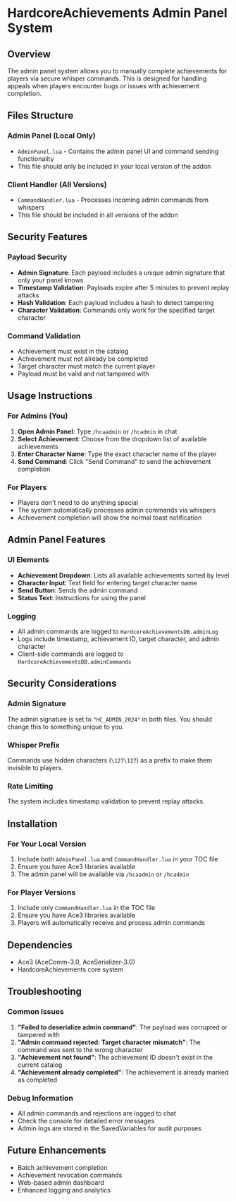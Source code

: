 # HardcoreAchievements Admin Panel System

## Overview
The admin panel system allows you to manually complete achievements for players via secure whisper commands. This is designed for handling appeals when players encounter bugs or issues with achievement completion.

## Files Structure

### Admin Panel (Local Only)
- `AdminPanel.lua` - Contains the admin panel UI and command sending functionality
- This file should only be included in your local version of the addon

### Client Handler (All Versions)
- `CommandHandler.lua` - Processes incoming admin commands from whispers
- This file should be included in all versions of the addon

## Security Features

### Payload Security
- **Admin Signature**: Each payload includes a unique admin signature that only your panel knows
- **Timestamp Validation**: Payloads expire after 5 minutes to prevent replay attacks
- **Hash Validation**: Each payload includes a hash to detect tampering
- **Character Validation**: Commands only work for the specified target character

### Command Validation
- Achievement must exist in the catalog
- Achievement must not already be completed
- Target character must match the current player
- Payload must be valid and not tampered with

## Usage Instructions

### For Admins (You)
1. **Open Admin Panel**: Type `/hcaadmin` or `/hcadmin` in chat
2. **Select Achievement**: Choose from the dropdown list of available achievements
3. **Enter Character Name**: Type the exact character name of the player
4. **Send Command**: Click "Send Command" to send the achievement completion

### For Players
- Players don't need to do anything special
- The system automatically processes admin commands via whispers
- Achievement completion will show the normal toast notification

## Admin Panel Features

### UI Elements
- **Achievement Dropdown**: Lists all available achievements sorted by level
- **Character Input**: Text field for entering target character name
- **Send Button**: Sends the admin command
- **Status Text**: Instructions for using the panel

### Logging
- All admin commands are logged to `HardcoreAchievementsDB.adminLog`
- Logs include timestamp, achievement ID, target character, and admin character
- Client-side commands are logged to `HardcoreAchievementsDB.adminCommands`

## Security Considerations

### Admin Signature
The admin signature is set to `"HC_ADMIN_2024"` in both files. You should change this to something unique to you.

### Whisper Prefix
Commands use hidden characters (`\127\127`) as a prefix to make them invisible to players.

### Rate Limiting
The system includes timestamp validation to prevent replay attacks.

## Installation

### For Your Local Version
1. Include both `AdminPanel.lua` and `CommandHandler.lua` in your TOC file
2. Ensure you have Ace3 libraries available
3. The admin panel will be available via `/hcaadmin` or `/hcadmin`

### For Player Versions
1. Include only `CommandHandler.lua` in the TOC file
2. Ensure you have Ace3 libraries available
3. Players will automatically receive and process admin commands

## Dependencies
- Ace3 (AceComm-3.0, AceSerializer-3.0)
- HardcoreAchievements core system

## Troubleshooting

### Common Issues
1. **"Failed to deserialize admin command"**: The payload was corrupted or tampered with
2. **"Admin command rejected: Target character mismatch"**: The command was sent to the wrong character
3. **"Achievement not found"**: The achievement ID doesn't exist in the current catalog
4. **"Achievement already completed"**: The achievement is already marked as completed

### Debug Information
- All admin commands and rejections are logged to chat
- Check the console for detailed error messages
- Admin logs are stored in the SavedVariables for audit purposes

## Future Enhancements
- Batch achievement completion
- Achievement revocation commands
- Web-based admin dashboard
- Enhanced logging and analytics
